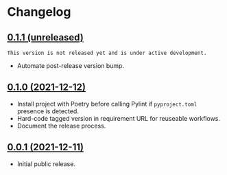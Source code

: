 # Changelog

## [0.1.1 (unreleased)](https://github.com/kdeldycke/workflows/compare/0.1.0...main)

```{{important}}
This version is not released yet and is under active development.
```

- Automate post-release version bump.

## [0.1.0 (2021-12-12)](https://github.com/kdeldycke/workflows/compare/v0.0.1...v0.1.0)

- Install project with Poetry before calling Pylint if `pyproject.toml` presence is detected.
- Hard-code tagged version in requirement URL for reuseable workflows.
- Document the release process.

## [0.0.1 (2021-12-11)](https://github.com/kdeldycke/workflows/compare/5cbdbb...v0.0.1)

- Initial public release.
